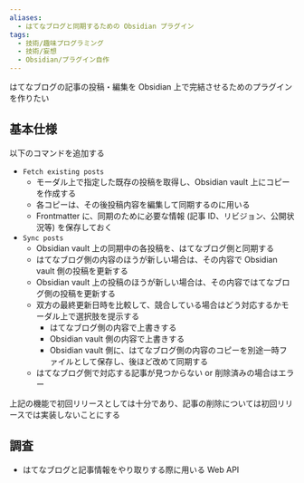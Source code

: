 ```yaml
---
aliases:
  - はてなブログと同期するための Obsidian プラグイン
tags:
  - 技術/趣味プログラミング
  - 技術/妄想
  - Obsidian/プラグイン自作
---
```

はてなブログの記事の投稿・編集を Obsidian 上で完結させるためのプラグインを作りたい
## 基本仕様
以下のコマンドを追加する
- `Fetch existing posts`
	- モーダル上で指定した既存の投稿を取得し、Obsidian vault 上にコピーを作成する
	- 各コピーは、その後投稿内容を編集して同期するのに用いる
	- Frontmatter に、同期のために必要な情報 (記事 ID、リビジョン、公開状況等) を保存しておく
- `Sync posts`
	- Obsidian vault 上の同期中の各投稿を、はてなブログ側と同期する
	- はてなブログ側の内容のほうが新しい場合は、その内容で Obsidian vault 側の投稿を更新する
	- Obsidian vault 上の投稿のほうが新しい場合は、その内容ではてなブログ側の投稿を更新する
	- 双方の最終更新日時を比較して、競合している場合はどう対応するかモーダル上で選択肢を提示する
		- はてなブログ側の内容で上書きする
		- Obsidian vault 側の内容で上書きする
		- Obsidian vault 側に、はてなブログ側の内容のコピーを別途一時ファイルとして保存し、後ほど改めて同期する
	- はてなブログ側で対応する記事が見つからない or 削除済みの場合はエラー

上記の機能で初回リリースとしては十分であり、記事の削除については初回リリースでは実装しないことにする
## 調査
- はてなブログと記事情報をやり取りする際に用いる Web API
